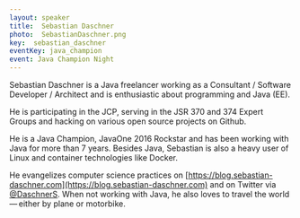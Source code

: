 ```yaml
---
layout: speaker
title:  Sebastian Daschner
photo:  SebastianDaschner.png
key:  sebastian_daschner
eventKey: java_champion
event: Java Champion Night
---
```


Sebastian Daschner is a Java freelancer working as a Consultant / Software Developer / Architect and is enthusiastic about programming and Java (EE).

He is participating in the JCP, serving in the JSR 370 and 374 Expert Groups and hacking on various open source projects on Github.

He is a Java Champion, JavaOne 2016 Rockstar and has been working with Java for more than 7 years. Besides Java, Sebastian is also a heavy user of Linux and container technologies like Docker.

He evangelizes computer science practices on [https://blog.sebastian-daschner.com](https://blog.sebastian-daschner.com) and on Twitter via [@DaschnerS](https://twitter.com/DaschnerS). When not working with Java, he also loves to travel the world — either by plane or motorbike.
